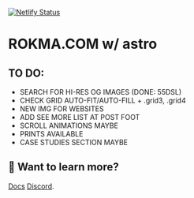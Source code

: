 [![Netlify Status](https://api.netlify.com/api/v1/badges/3df602d2-8b9d-475f-9fe7-1f07ad1081cb/deploy-status)](https://app.netlify.com/sites/rokastro/deploys)

# ROKMA.COM w/ astro

## TO DO:

- SEARCH FOR HI-RES OG IMAGES (DONE: 55DSL)
- CHECK GRID AUTO-FIT/AUTO-FILL + .grid3, .grid4
- NEW IMG FOR WEBSITES
- ADD SEE MORE LIST AT POST FOOT
- SCROLL ANIMATIONS MAYBE
- PRINTS AVAILABLE
- CASE STUDIES SECTION MAYBE

## 👀 Want to learn more?

[Docs](https://docs.astro.build)
[Discord](https://astro.build/chat).
